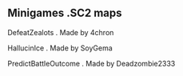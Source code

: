## Minigames .SC2 maps

DefeatZealots . Made by 4chron

HallucinIce . Made by SoyGema 

PredictBattleOutcome . Made by Deadzombie2333

